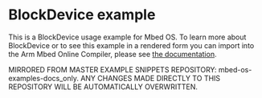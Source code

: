 # BlockDevice example

This is a BlockDevice usage example for Mbed OS. To learn more about BlockDevice or to see this example in a rendered form you can import into the Arm Mbed Online Compiler, please see [the documentation](https://os.mbed.com/docs/mbed-os/latest/apis/blockdevice.html).

MIRRORED FROM MASTER EXAMPLE SNIPPETS REPOSITORY: mbed-os-examples-docs_only.
ANY CHANGES MADE DIRECTLY TO THIS REPOSITORY WILL BE AUTOMATICALLY OVERWRITTEN.

